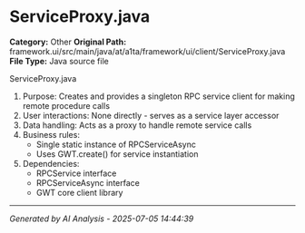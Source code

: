 # ServiceProxy.java

**Category:** Other
**Original Path:** framework.ui/src/main/java/at/a1ta/framework/ui/client/ServiceProxy.java
**File Type:** Java source file

ServiceProxy.java
1. Purpose: Creates and provides a singleton RPC service client for making remote procedure calls
2. User interactions: None directly - serves as a service layer accessor
3. Data handling: Acts as a proxy to handle remote service calls
4. Business rules: 
   - Single static instance of RPCServiceAsync
   - Uses GWT.create() for service instantiation
5. Dependencies:
   - RPCService interface
   - RPCServiceAsync interface
   - GWT core client library

---
*Generated by AI Analysis - 2025-07-05 14:44:39*
